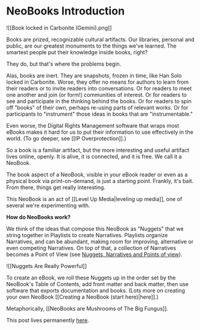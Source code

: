 # NeoBooks Introduction

![[Book locked in Carbonite (Gemini).png]]

Books are prized, recognizable cultural artifacts. Our libraries, personal and public, are our greatest monuments to the things we've learned. The smartest people put their knowledge inside books, right? 

They do, but that's where the problems begin. 

Alas, books are inert. They are snapshots, frozen in time, like Han Solo locked in Carbonite. Worse, they offer no means for authors to learn from their readers or to invite readers into conversations. Or for readers to meet one another and join (or form!) communities of interest. Or for readers to see and participate in the thinking behind the books. Or for readers to spin off "books" of their own, perhaps re-using parts of relevant works. Or for participants to "instrument" those ideas in books that are "instrumentable." 

Even worse, the Digital Rights Management software that wraps most eBooks makes it hard for us to put their information to use effectively in the world. (To go deeper, see [[IP Overprotection]].)

So a book is a familiar artifact, but the more interesting and useful artifact lives online, openly. It is alive, it is connected, and it is free. We call it a NeoBook. 

The book aspect of a NeoBook, visible in your eBook reader or even as a physical book via print-on-demand, is just a starting point. Frankly, it's bait. From there, things get really interesting. 

This NeoBook is an act of [[Level Up Media|leveling up media]], one of several we're experimenting with. 

**How do NeoBooks work?**

We think of the ideas that compose this NeoBook as "Nuggets" that we string together in Playlists to create Narratives. Playlists organize Narratives, and can be abundant, making room for improving, alternative or even competing Narratives. On top of that, a collection of Narratives becomes a Point of View (see [Nuggets, Narratives and Points of view](http://www.youtube.com/watch?v=EmId2x6JSQE&feature=related)). 

![[Nuggets Are Really Powerful]]

To create an eBook, we roll these Nuggets up in the order set by the NeoBook's Table of Contents, add front matter and back matter, then use software that exports documentation and books. (Lots more on creating your own NeoBook [[Creating a NeoBook (start here)|here]].)

Metaphorically, [[NeoBooks are Mushrooms of The Big Fungus]]. 

This post lives permanently [here](https://wiki.openglobalmind.com/projects/jerry's_nuggets/neobooks_intro). 